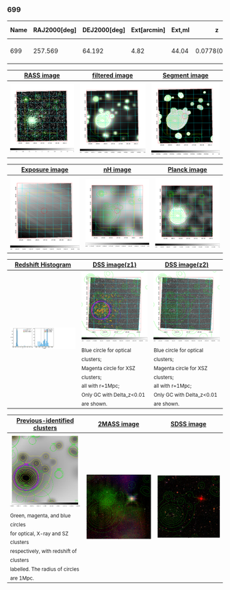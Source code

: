 <div STYLE="page-break-after: always;"></div>

### 699

|Name|RAJ2000[deg]|DEJ2000[deg] |Ext[arcmin]| Ext,ml | z | z_src| C|GC(XSZ,Delta_z<0.01)| GC(OPT,Delta_z<0.01)|GC| R_sig[arcmin] | R500[arcmin] | R500[Mpc]| CRsig[c/s] | CR500[c/s] |L500[1E44 erg/s]|F500[1E-12 erg/s/cm^2]| M500[1E14 Msun]|Tx[keV]|Cnt_sig|Beta|Rc[arcmin]|Comment|Alias|
|---|---|---|---|---|---|------|---|--------|---------|----------|---|---|---|---|---|---|---|---|---|---|---|---|---|---|
|699| 257.569| 64.192| 4.82| 44.04| 0.0778(0.005)| z1,| G| -| -| C, N, W| 38.125| 11.302| 0.998| 0.610(0.031)| 0.547(0.028)| 1.565(0.161)| 10.512(1.079)| 3.05(0.16)| 4.36(0.14)| 3663.3| 0.995(-0.009+0.004)| 26.756(-0.232+0.135)| -| t253|

|[RASS image](../image/699/699_img.pdf)|[filtered image](../image/699/699_fil.pdf)|[Segment image](../image/699/699_seg.pdf)|
|-------------------|--------------------|-------------------|
| <img src="../image/699/699_img.png" width="300">  | <img src="../image/699/699_fil.png" width="300">   | <img src="../image/699/699_seg.png" width="300">  |

|[Exposure image](../image/699/699_mex.pdf)| [nH image](../image/699/699_nh.pdf)| [Planck image](../image/699/699_p.pdf)|
|-------------------|--------------------|-------------------|
|<img src="../image/699/699_mex.png" width="300">   | <img src="../image/699/699_nh.png" width="300">    | <img src="../image/699/699_p.png" width="300"> |

|[Redshift Histogram](../image/699/699_zg.pdf) | [DSS image(z1)](../image/699/699_dss_z1.pdf)      |  [DSS image(z2)](../image/699/699_dss_z2.pdf)    |
|-------------------|--------------------|-------------------|
|<img src="../image/699/699_zg.png" width="300"> |<img src="../image/699/699_dss_z1.png" width="300"> <sub><br>Blue circle for optical clusters; <br>Magenta circle for XSZ clusters; <br>all with r=1Mpc; <br>Only GC with Delta_z<0.01 are shown. </sub>| <img src="../image/699/699_dss_z2.png" width="300"><sub><br>Blue circle for optical clusters; <br>Magenta circle for XSZ clusters; <br>all with r=1Mpc; <br>Only GC with Delta_z<0.01 are shown. </sub> |

|[Previous-identified clusters](../image/699/699_gc.pdf) | [2MASS image](../image/699/699_2mass.pdf)      |[SDSS image](../image/699/699_sdss.pdf)   |
|-------------------|-------------------|-------------------|
|<img src=../image/699/699_gc.png width="300"> <br><sub>Green, magenta, and blue circles <br>for optical, X-ray and SZ clusters <br>respectively, with redshift of clusters <br>labelled. The radius of circles <br>are 1Mpc.</sub>|<img src="../image/699/699_2mass.png" width="300">  | <img src="../image/699/699_sdss.png" width="300">  |




